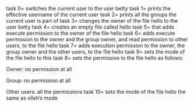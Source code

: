 task 0= switches the current user to the user betty
task 1= prints the effective username of the current user
task 2= prints all the groups the current user is part of
task 3= changes the owner of the file hello to the user betty
task 4= creates an empty file called hello
task 5= that adds execute permission to the owner of the file hello
task 6= adds execute permission to the owner and the group owner, and read permission to other users, to the file hello
task 7= adds execution permission to the owner, the group owner and the other users, to the file hello
task 9=  sets the mode of the file hello to this
task 8=  sets the permission to the file hello as follows:



Owner: no permission at all

Group: no permission at all

Other users: all the permissions
task 10= sets the mode of the file hello the same as olleh’s mode
